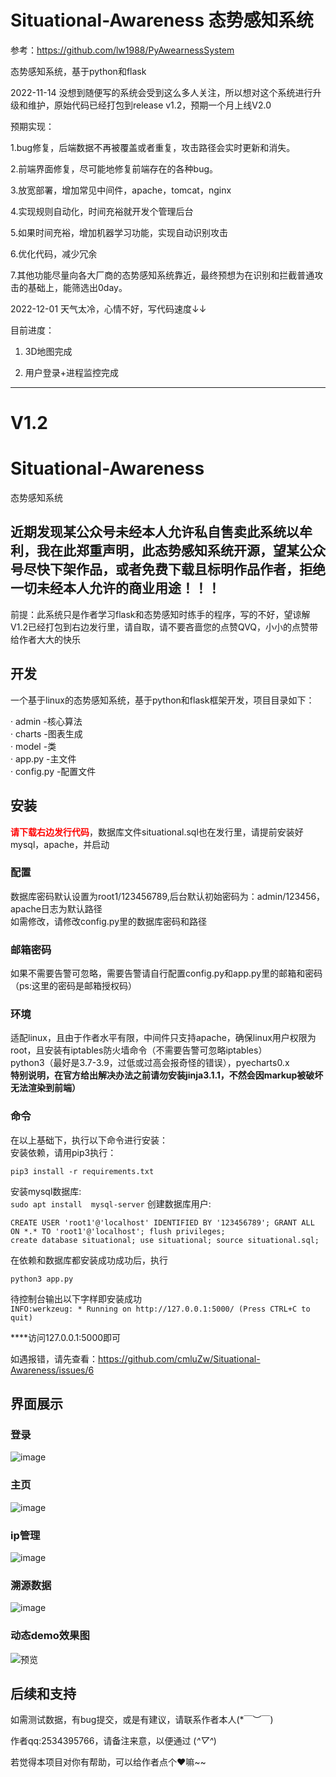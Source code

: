 # Situational-Awareness 态势感知系统

参考：https://github.com/lw1988/PyAwearnessSystem

态势感知系统，基于python和flask

2022-11-14
没想到随便写的系统会受到这么多人关注，所以想对这个系统进行升级和维护，原始代码已经打包到release v1.2，预期一个月上线V2.0

预期实现：

1.bug修复，后端数据不再被覆盖或者重复，攻击路径会实时更新和消失。

2.前端界面修复，尽可能地修复前端存在的各种bug。

3.放宽部署，增加常见中间件，apache，tomcat，nginx

4.实现规则自动化，时间充裕就开发个管理后台

5.如果时间充裕，增加机器学习功能，实现自动识别攻击

6.优化代码，减少冗余

7.其他功能尽量向各大厂商的态势感知系统靠近，最终预想为在识别和拦截普通攻击的基础上，能筛选出0day。


2022-12-01
天气太冷，心情不好，写代码速度↓↓

目前进度：

1. 3D地图完成

2. 用户登录+进程监控完成

------------------------------------------------------------------------------------------------------------------------------------------------------------

# V1.2
# Situational-Awareness
态势感知系统

## 近期发现某公众号未经本人允许私自售卖此系统以牟利，我在此郑重声明，此态势感知系统开源，望某公众号尽快下架作品，或者免费下载且标明作品作者，拒绝一切未经本人允许的商业用途！！！


前提：此系统只是作者学习flask和态势感知时练手的程序，写的不好，望谅解<br>
V1.2已经打包到右边发行里，请自取，请不要吝啬您的点赞QVQ，小小的点赞带给作者大大的快乐

## 开发
一个基于linux的态势感知系统，基于python和flask框架开发，项目目录如下：

· admin -核心算法<br>
· charts -图表生成<br>
· model -类<br>
· app.py -主文件<br>
· config.py -配置文件<br>

## 安装
<b style="color:#F00">请下载右边发行代码</b>，数据库文件situational.sql也在发行里，请提前安装好mysql，apache，并启动<br>

### 配置
数据库密码默认设置为root1/123456789,后台默认初始密码为：admin/123456，apache日志为默认路径<br>
如需修改，请修改config.py里的数据库密码和路径

### 邮箱密码
如果不需要告警可忽略，需要告警请自行配置config.py和app.py里的邮箱和密码（ps:这里的密码是邮箱授权码）

### 环境
适配linux，且由于作者水平有限，中间件只支持apache，确保linux用户权限为root，且安装有iptables防火墙命令（不需要告警可忽略iptables）<br>
python3（最好是3.7-3.9，过低或过高会报奇怪的错误），pyecharts0.x <br>
**特别说明，在官方给出解决办法之前请勿安装jinja3.1.1，不然会因markup被破坏无法渲染到前端）**

### 命令
在以上基础下，执行以下命令进行安装：<br>
安装依赖，请用pip3执行：<br>

`pip3 install -r requirements.txt`

安装mysql数据库:<br>
`
sudo apt install  mysql-server
`
创建数据库用户:<br>

`
CREATE USER 'root1'@'localhost' IDENTIFIED BY '123456789';
GRANT ALL ON *.* TO 'root1'@'localhost';
flush privileges;
`
<br>
`
create database situational;
use situational;
source situational.sql;
`

在依赖和数据库都安装成功成功后，执行<br>

`python3 app.py`

待控制台输出以下字样即安装成功<br>
`INFO:werkzeug: * Running on http://127.0.0.1:5000/ (Press CTRL+C to quit)`

****访问127.0.0.1:5000即可

如遇报错，请先查看：https://github.com/cmluZw/Situational-Awareness/issues/6


## 界面展示

### 登录
![image](https://user-images.githubusercontent.com/78641812/163193263-a5f48a04-b4b0-479f-a484-1ba172139e83.png)

### 主页
![image](https://user-images.githubusercontent.com/78641812/163193478-f33ccc19-b8be-4ea4-a71a-77549f3213f3.png)

### ip管理

![image](https://user-images.githubusercontent.com/78641812/163193685-141841e4-8c3f-4dbe-8c4a-81a18f79b243.png)

### 溯源数据

![image](https://user-images.githubusercontent.com/78641812/163193967-2c4ade2b-12d3-4cc2-9139-581677ddc966.png)

### 动态demo效果图

![预览](https://user-images.githubusercontent.com/78641812/163195281-04f3d30f-4b1f-40f0-97c8-e753456f4326.gif)

## 后续和支持

如需测试数据，有bug提交，或是有建议，请联系作者本人(*￣︶￣)

作者qq:2534395766，请备注来意，以便通过 (*^▽^*)

若觉得本项目对你有帮助，可以给作者点个❤嘛~~

